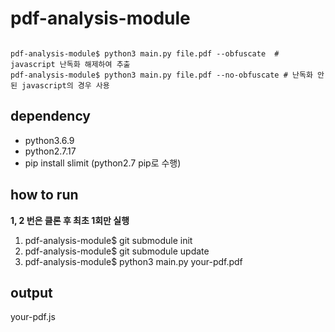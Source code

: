 # pdf-analysis-module
```

pdf-analysis-module$ python3 main.py file.pdf --obfuscate  # javascript 난독화 해제하여 추출
pdf-analysis-module$ python3 main.py file.pdf --no-obfuscate # 난독화 안된 javascript의 경우 사용

```
## dependency
* python3.6.9
* python2.7.17
* pip install slimit (python2.7 pip로 수행)

## how to run
**1, 2 번은 클론 후 최초 1회만 실행**
1. pdf-analysis-module$ git submodule init
2. pdf-analysis-module$ git submodule update
3. pdf-analysis-module$ python3 main.py your-pdf.pdf

## output
your-pdf.js

